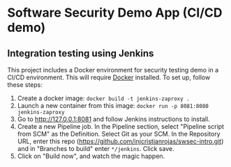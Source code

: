# Software Security Demo App (CI/CD demo)

## Integration testing using Jenkins

This project includes a Docker environment for security testing demo in a CI/CD environment.
This will require [Docker](https://docs.docker.com/v17.12/install/) installed. To set up,
follow these steps:

1. Create a docker image: `docker build -t jenkins-zaproxy .`
1. Launch a new container from this image: `docker run -p 8081:8080 jenkins-zaproxy`
1. Go to http://127.0.0.1:8081 and follow Jenkins instructions to install.
1. Create a new Pipeline job. In the Pipeline section, select "Pipeline script from SCM" as
the Definition. Select Git as your SCM. In the Repository URL, enter this repo
(https://github.com/injcristianrojas/swsec-intro.git) and in
"Branches to build" enter `*/jenkins`. Click save.
1. Click on "Build now", and watch the magic happen.